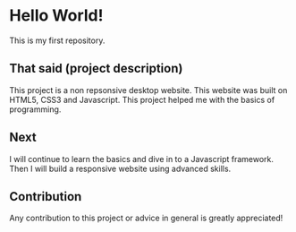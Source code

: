 # Hello World!
This is my first repository.

## That said (project description)
This project is a non repsonsive desktop website. This website was built on HTML5, CSS3 and Javascript. This project helped me with the basics of programming.

## Next
I will continue to learn the basics and dive in to a Javascript framework. Then I will build a responsive website using advanced skills.

## Contribution
Any contribution to this project or advice in general is greatly appreciated!
